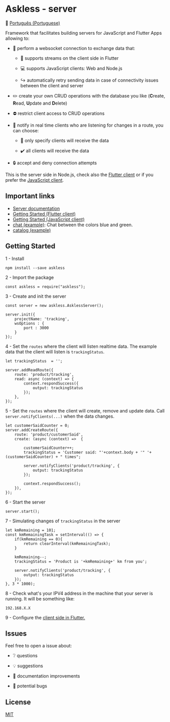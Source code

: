 # Askless - server

:checkered_flag: [Português (Portuguese)](README_PORTUGUES.md)

Framework that facilitates building servers for JavaScript and Flutter Apps
allowing to:

- :handshake: perform a websocket connection to exchange data that: 
 
    - :vibration_mode: supports streams on the client side in Flutter

    - :computer: supports JavaScript clients: Web and Node.js

    - :arrow_right_hook: automatically retry sending data in case of connectivity issues between the client and server

- :pencil2: create your own CRUD operations with the database you like (**C**reate, **R**ead, **U**pdate and **D**elete)

- :no_entry: restrict client access to CRUD operations

- :mega: notify in real time clients who are listening for changes in a route, you can choose:

    - :no_pedestrians: only specify clients will receive the data
        
    - :heavy_check_mark: all clients will receive the data
    
- :lock: accept and deny connection attempts

This is the server side in Node.js, check also the
[Flutter client](https://github.com/DesiredApp/askless-flutter-client) 
or if you prefer the [JavaScript client](https://github.com/DesiredApp/askless-javascript-client).


## Important links
*  [Server documentation](documentation/english_documentation.md)
*  [Getting Started (Flutter client)](https://github.com/DesiredApp/askless-flutter-client/blob/master/README.md)
*  [Getting Started (JavaScript client)](https://github.com/DesiredApp/askless-javascript-client/blob/master/README.md)
*  [chat (example)](example/chat-js): Chat between the colors blue and green.
*  [catalog (example)](example/catalog-ts)

## Getting Started

1 - Install

    npm install --save askless 

2 - Import the package

    const askless = require("askless");

3 - Create and init the server

    const server = new askless.AsklessServer();
    
    server.init({
        projectName: 'tracking',
        wsOptions : {
            port : 3000
        }
    });

4 - Set the `routes` where the client will
 listen realtime data. 
 The example data that the client will listen is `trackingStatus`.
   
    let trackingStatus  = '';
  
    server.addReadRoute({
        route: 'product/tracking',
        read: async (context) => {
            context.respondSuccess({
                output: trackingStatus
            });
        },
    });
   
5 - Set the `routes` where the client will
 create, remove and update data.
 Call `server.notifyClients(...)` when the data changes. 

    let customerSaidCounter = 0;
    server.addCreateRoute({
        route: 'product/customerSaid',
        create: (async (context) =>  {
        
            customerSaidCounter++;
            trackingStatus = 'Customer said: "'+context.body + '" '+ (customerSaidCounter) + " times";

            server.notifyClients('product/tracking', {
                output: trackingStatus
            });

            context.respondSuccess();
        }),
    });

6 - Start the server
    
    server.start();

7 - Simulating changes of `trackingStatus` in the server

    let kmRemaining = 101;
    const kmRemainingTask = setInterval(() => {
        if(kmRemaining == 0){
            return clearInterval(kmRemainingTask);
        }

        kmRemaining--;
        trackingStatus = 'Product is '+kmRemaining+' km from you';
        
        server.notifyClients('product/tracking', {
            output: trackingStatus
        });
    }, 3 * 1000);

8 - Check what's your IPV4 address in the machine that your server is running. 
It will be something like:

    192.168.X.X

9 - Configure the [client side in Flutter.](https://github.com/DesiredApp/askless-flutter-client) 

## Issues

Feel free to open a issue about:

- :grey_question: questions

- :bulb: suggestions

- :page_facing_up: documentation improvements

- :ant: potential bugs

## License

[MIT](LICENSE)


